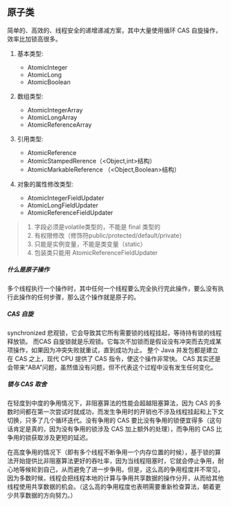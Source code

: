 ## 原子类

简单的、高效的、线程安全的递增递减方案，其中大量使用循环 CAS 自旋操作，效率比加锁高很多。

1. 基本类型:
    - AtomicInteger
    - AtomicLong
    - AtomicBoolean

2. 数组类型:
    - AtomicIntegerArray
    - AtomicLongArray
    - AtomicReferenceArray

3. 引用类型:
    - AtomicReference
    - AtomicStampedRerence（<Object,int>结构）
    - AtomicMarkableReference （<Object,Boolean>结构）

4. 对象的属性修改类型:
    - AtomicIntegerFieldUpdater
    - AtomicLongFieldUpdater
    - AtomicReferenceFieldUpdater
> 1. 字段必须是volatile类型的，不能是 final 类型的
> 2. 有权限修改（修饰符public/protected/default/private）
> 3. 只能是实例变量，不能是类变量（static）
> 4. 包装类只能用 AtomicReferenceFieldUpdater

##### 什么是原子操作
多个线程执行一个操作时，其中任何一个线程要么完全执行完此操作，要么没有执行此操作的任何步骤，那么这个操作就是原子的。

##### CAS 自旋
synchronized 悲观锁，它会导致其它所有需要锁的线程挂起，等待持有锁的线程释放锁。
而CAS 自旋锁就是乐观锁。它每次不加锁而是假设没有冲突而去完成某项操作，如果因为冲突失败就重试，直到成功为止。
整个 Java 并发包都是建立在 CAS 之上，现代 CPU 提供了 CAS 指令，使这个操作非常快。
CAS 其实还是会带来“ABA”问题，虽然值没有问题，但不代表这个过程中没有发生任何变化。

##### 锁与 CAS 取舍
在轻度到中度的争用情况下，非阻塞算法的性能会超越阻塞算法，因为 CAS 的多数时间都在第一次尝试时就成功，而发生争用时的开销也不涉及线程挂起和上下文切换，只多了几个循环迭代。没有争用的 CAS 要比没有争用的锁便宜得多（这句话肯定是真的，因为没有争用的锁涉及 CAS 加上额外的处理），而争用的 CAS 比争用的锁获取涉及更短的延迟。

在高度争用的情况下（即有多个线程不断争用一个内存位置的时候），基于锁的算法开始提供比非阻塞算法更好的吞吐率，因为当线程阻塞时，它就会停止争用，耐心地等候轮到自己，从而避免了进一步争用。但是，这么高的争用程度并不常见，因为多数时候，线程会把线程本地的计算与争用共享数据的操作分开，从而给其他线程使用共享数据的机会。（这么高的争用程度也表明需要重新检查算法，朝着更少共享数据的方向努力。）
